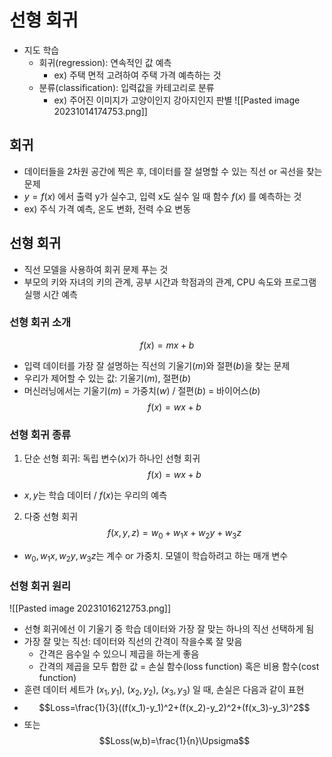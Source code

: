 # 선형 회귀
- 지도 학습
	- 회귀(regression): 연속적인 값 예측
		- ex) 주택 면적 고려하여 주택 가격 예측하는 것
	- 분류(classification): 입력값을 카테고리로 분류
		- ex) 주어진 이미지가 고양이인지 강아지인지 판별
![[Pasted image 20231014174753.png]]

## 회귀
- 데이터들을 2차원 공간에 찍은 후, 데이터를 잘 설명할 수 있는 직선 or 곡선을 찾는 문제
- $y=f(x)$ 에서 출력 y가 실수고, 입력 x도 실수 일 때 함수 $f(x)$ 를 예측하는 것
- ex) 주식 가격 예측, 온도 변화, 전력 수요 변동
## 선형 회귀
- 직선 모델을 사용하여 회귀 문제 푸는 것
- 부모의 키와 자녀의 키의 관계, 공부 시간과 학점과의 관계,  CPU 속도와 프로그램 실행 시간 예측
### 선형 회귀 소개
$$f(x) = mx + b$$
- 입력 데이터를 가장 잘 설명하는 직선의 기울기($m$)와 절편($b$)을 찾는 문제
- 우리가 제어할 수 있는 값: 기울기($m$), 절편($b$)
- 머신러닝에서는 기울기($m$) = 가중치($w$) / 절편($b$) = 바이어스($b$)
$$f(x) = wx + b$$
### 선형 회귀 종류
1. 단순 선형 회귀: 독립 변수($x$)가 하나인 선형 회귀
$$f(x) = wx + b$$
- $x, y$는 학습 데이터 / $f(x)$는 우리의 예측
2. 다중 선형 회귀
$$f(x,y,z) = w_0 + w_1x + w_2y + w_3z$$
- $w_0, w_1x, w_2y, w_3z$는 계수 or 가중치. 모델이 학습하려고 하는 매개 변수

### 선형 회귀 원리
![[Pasted image 20231016212753.png]]
- 선형 회귀에선 이 기울기 중 학습 데이터와 가장 잘 맞는 하나의 직선 선택하게 됨
- 가장 잘 맞는 직선: 데이터와 직선의 간격이 작을수록 잘 맞음
	- 간격은 음수일 수 있으니 제곱을 하는게 좋음
	- 간격의 제곱을 모두 합한 값 = 손실 함수(loss function) 혹은 비용 함수(cost function)
- 훈련 데이터 세트가 ($x_1, y_1$), ($x_2, y_2$), ($x_3, y_3$) 일 때, 손실은 다음과 같이 표현
- $$Loss=\frac{1}{3}((f(x_1)-y_1)^2+(f(x_2)-y_2)^2+(f(x_3)-y_3)^2$$
- 또는 $$Loss(w,b)=\frac{1}{n}\Upsigma$$